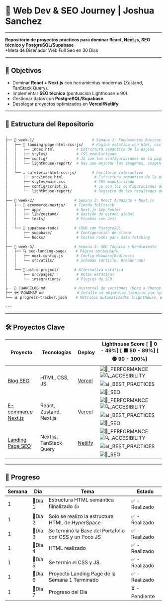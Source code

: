 # 🚀 Web Dev & SEO Journey | Joshua Sanchez

---

**Repositorio de proyectos prácticos para dominar React, Next.js, SEO técnico y PostgreSQL/Supabase**  
\*Meta de Diseñador Web Full Seo en 30 Dias

---

## 📌 Objetivos

-   Dominar **React + Next.js** con herramientas modernas (Zustand, TanStack Query).
-   Implementar **SEO técnico** (puntuación Lighthouse ≥ 90).
-   Gestionar datos con **PostgreSQL/Supabase**.
-   Desplegar proyectos optimizados en **Vercel/Netlify**.

---

## 📂 Estructura del Repositorio

```bash
.
├── 📁 week-1/                          # Semana 1: Fundamentos Basicos de HTML, CSS y JS
│   ├── 🍔 landing-page-html-css-js/    # Pagina estatica con html, css y js
│   │   ├── index.html          # Estructura semantica de la pagina
│   │   ├── styles/             # CSS modularizado
│   │   ├── config/             # JS con las configuraciones de la pagina
│   │   └── lighthouse-report/  # Hay que mejorar las imagenes, imagen slider estan erroneas
│   │
│   └── ☕ cafeteria-html-css-js/       # Portfolio interactivo
│       ├── src/index.html              # Estructura semantica de la pagina
│       ├── styles/main.css             # CSS modularizado
│       ├── config/script.js            # JS con las configuraciones de la pagina
│       └── lighthouse-report/          # Registro de los resultados del rendimiento de la pagina
│
├── 📁 week-2/                  # Semana 2: React Avanzado + Next.js
│   ├── 🛒 ecommerce-nextjs/    # Tienda fullstack
│   │   ├── app/                # Next.js App Router
│   │   ├── lib/zustand/        # Gestión de estado global
│   │   └── tests/              # Pruebas con Jest
│   │
│   └── 📝 supabase-todo/       # CRUD con PostgreSQL
│       ├── supabase/           # Configuración de client
│       └── hooks/              # Custom hooks para data fetching
│
├── 📁 week-3/                  # Semana 3: SEO Técnico + Rendimiento
│   ├── 🔍 seo-landing-page/    # Página optimizada
│   │   ├── next.config.js      # Config Headers/Redirects
│   │   └── src/utils/          # Schemas (Article, Breadcrumb)
│   │
│   └── 🚀 astro-project/       # Alternativa estática
│       ├── src/pages/          # Rutas estáticas
│       └── integrations/       # Plugins de SEO
│
├── 📜 CHANGELOG.md             # Historial de versiones (Keep a Changelog format)
├── 🗺️ ROADMAP.md               # Detalle de objetivos técnicos por sprint
└── 📊 progress-tracker.json    # Métricas automatizadas (Lighthouse, Bundle Size)

---
```

---

## 🛠️ Proyectos Clave



| Proyecto                                      | Tecnologías             | Deploy                 | Lighthouse Score [ 🔺 0 - 49%] [ 🟧 50 - 89%] [ 🟢 90 - 100%]  |
| --------------------------------------------- | ----------------------- | ---------------------- | ----------------- |
| [Blog SEO](./week-1/restaurante1-html-css-js/README.md)   | HTML, CSS, JS | [Vercel](none)  | ![🚀_PERFORMANCE](https://img.shields.io/badge/🚀_PERFORMANCE-50%25-red)  ![🔍_ACCESIBILITY](https://img.shields.io/badge/🔍_ACCESIBILITY-88%25-yellow)   ![📊_BEST_PRACTICES](https://img.shields.io/badge/📊_BEST_PRACTICES-100%25-green)   ![📝_SEO](https://img.shields.io/badge/📝_SEO-83%25-yellow)    |
| [E-commerce Next.js](week-2/ecommerce-nextjs) | React, Zustand, Next.js | [Vercel](none)  | ![🚀_PERFORMANCE](https://img.shields.io/badge/🚀_PERFORMANCE-0%25-grey)  ![🔍_ACCESIBILITY](https://img.shields.io/badge/🔍_ACCESIBILITY-0%25-grey)   ![📊_BEST_PRACTICES](https://img.shields.io/badge/📊_BEST_PRACTICES-0%25-grey)   ![📝_SEO](https://img.shields.io/badge/📝_SEO-0%25-grey)    |
| [Landing Page SEO](week-3/seo-landing-page)   | Next.js, TanStack Query | [Netlify](none) | ![🚀_PERFORMANCE](https://img.shields.io/badge/🚀_PERFORMANCE-0%25-grey)  ![🔍_ACCESIBILITY](https://img.shields.io/badge/🔍_ACCESIBILITY-0%25-grey)   ![📊_BEST_PRACTICES](https://img.shields.io/badge/📊_BEST_PRACTICES-0%25-grey)   ![📝_SEO](https://img.shields.io/badge/📝_SEO-0%25-grey)  |

---

## 📅 Progreso

| Semana | Día      | Tema                                     | Estado         |
| ------ | -------- | ---------------------------------------- | -------------- |
|    1   | 📅Día 1  | Estructura HTML semántica fiinalizado 👍 | ✅ - Realizado |
|    1   | 📅Día 2  | Solo se realizo la estructura HTML de HyperSpace  | ✅ - Realizado |
|    1   | 📅Día 3  | Se terminó la Base del Portafolio con CSS y un Poco JS    | ✅ - Realizado |
|    1   | 📅Día 4  | HTML realizado                           | ✅ - Realizado |
|    1   | 📅Día 5  | Se termio el CSS y JS.                   | ✅ - Realizado |
|    1   | 📅Día 6  | Proyecto Landing Page de la Semana 1 Terminado    | ✅ - Realizado |
|    1   | 📅Día 7  | Progreso del Dia                       | ⏳ - Pendiente |
